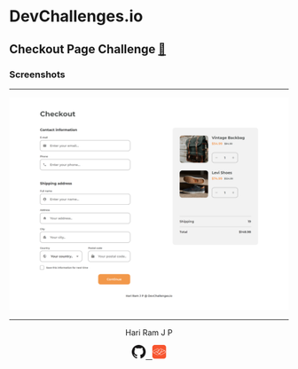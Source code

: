 # DevChallenges.io

## Checkout Page Challenge [:link:][link]

### Screenshots

---

<img src="./assets/designs/at1440px.png" title="At 1440px">

---

<!-- HTML content -->

<p align="center">Hari Ram J P</p>
<p align="center"><a href="https://github.com/hariramjp777/" title="GitHub Profile"><img src="./assets/images/github-icon.png" width="25"></a><a href="https://devchallenges.io/portfolio/hariramjp777" title="DevChallenges Profile">&nbsp;&nbsp;&nbsp;<img src="./assets/images/devchallenges.png" style="width: 25px;" width="25"></a></p>

[link]: https://hariramjp777.github.io/frontend-checkout-page-challenge/ "Live Site"
